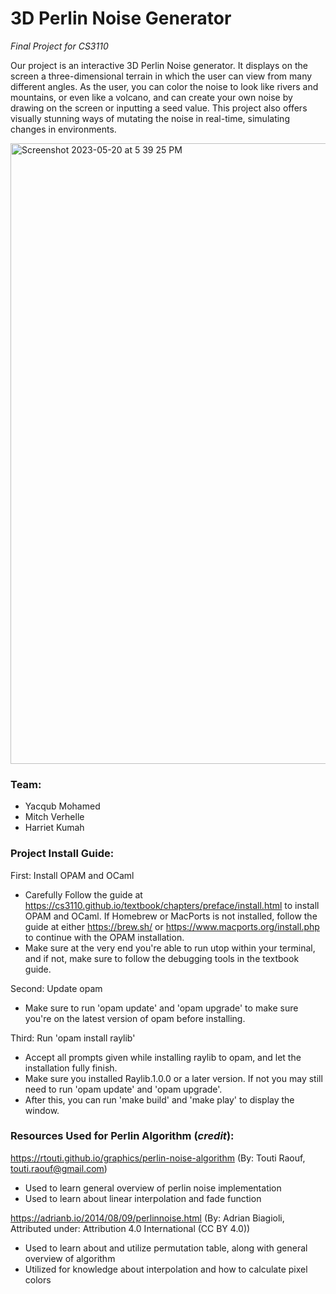 # 3D Perlin Noise Generator
<i>Final Project for CS3110</i>

Our project is an interactive 3D Perlin Noise generator. It displays
  on the screen a three-dimensional terrain in which the user can view
  from many different angles. As the user, you can color the noise to
  look like rivers and mountains, or even like a volcano, and can create
  your own noise by drawing on the screen or inputting a seed value. This
  project also offers visually stunning ways of mutating the noise in 
  real-time, simulating changes in environments.


<img width="993" alt="Screenshot 2023-05-20 at 5 39 25 PM" src="https://github.com/yacyam/3D-Perlin-Noise/assets/119266083/cddad459-bf7a-4662-964d-908e493f1c49">

<h3>Team:</h3>
<ul>
  <li>Yacqub Mohamed</li>
  <li>Mitch Verhelle</li>
  <li>Harriet Kumah</li>
</ul>

<h3>Project Install Guide:</h3>

First: Install OPAM and OCaml
  - Carefully Follow the guide at 
    https://cs3110.github.io/textbook/chapters/preface/install.html
    to install OPAM and OCaml. If Homebrew or MacPorts is not installed,
    follow the guide at either https://brew.sh/ or https://www.macports.org/install.php
    to continue with the OPAM installation.
  - Make sure at the very end you're able to run utop within your terminal,
    and if not, make sure to follow the debugging tools in the textbook guide.

Second: Update opam
  - Make sure to run 'opam update' and 'opam upgrade' to make sure you're on the
    latest version of opam before installing.

Third: Run 'opam install raylib'
  - Accept all prompts given while installing raylib to opam, and let
    the installation fully finish.
  - Make sure you installed Raylib.1.0.0 or a later version. If not you may still
    need to run 'opam update' and 'opam upgrade'.
  - After this, you can run 'make build' and 'make play' to display the window.


<h3>Resources Used for Perlin Algorithm (<i>credit</i>):</h3>

https://rtouti.github.io/graphics/perlin-noise-algorithm (By: Touti Raouf, touti.raouf@gmail.com)
  - Used to learn general overview of perlin noise implementation
  - Used to learn about linear interpolation and fade function

https://adrianb.io/2014/08/09/perlinnoise.html (By: Adrian Biagioli, Attributed under: Attribution 4.0 International (CC BY 4.0))
  - Used to learn about and utilize permutation table, along with general overview of algorithm
  - Utilized for knowledge about interpolation and how to calculate pixel colors
